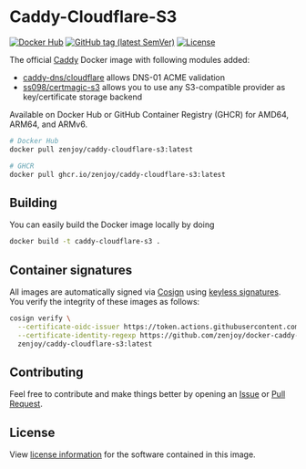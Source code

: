 # Caddy-Cloudflare-S3

[![Docker Hub](https://img.shields.io/badge/Docker%20Hub-zenjoy%2Fcaddy--cloudflare--s3-lightgrey?style=flat)](https://hub.docker.com/r/zenjoy/caddy-cloudflare-s3)
[![GitHub tag (latest SemVer)](https://img.shields.io/github/v/tag/zenjoy/docker-caddy-cloudflare-s3?label=version)](https://github.com/zenjoy/docker-caddy-cloudflare-s3/tags)
[![License](https://img.shields.io/github/license/zenjoy/docker-caddy-cloudflare-s3)](https://github.com/zenjoy/docker-caddy-cloudflare-s3/blob/main/LICENSE)

The official [Caddy](https://hub.docker.com/_/caddy) Docker image with following modules added:

- [caddy-dns/cloudflare](https://github.com/caddy-dns/cloudflare) allows DNS-01 ACME validation
- [ss098/certmagic-s3](https://github.com/ss098/certmagic-s3) allows you to use any S3-compatible
  provider as key/certificate storage backend

Available on Docker Hub or GitHub Container Registry (GHCR) for AMD64, ARM64, and ARMv6.

```sh
# Docker Hub
docker pull zenjoy/caddy-cloudflare-s3:latest

# GHCR
docker pull ghcr.io/zenjoy/caddy-cloudflare-s3:latest
```

## Building

You can easily build the Docker image locally by doing

```sh
docker build -t caddy-cloudflare-s3 .
```

## Container signatures

All images are automatically signed via [Cosign](https://docs.sigstore.dev/cosign/overview/) using
[keyless signatures](https://docs.sigstore.dev/cosign/keyless/). You verify the integrity of these
images as follows:

```sh
cosign verify \
  --certificate-oidc-issuer https://token.actions.githubusercontent.com \
  --certificate-identity-regexp https://github.com/zenjoy/docker-caddy-cloudflare-s3/.github/workflows/ \
  zenjoy/caddy-cloudflare-s3:latest
```

## Contributing

Feel free to contribute and make things better by opening an
[Issue](https://github.com/zenjoy/docker-caddy-cloudflare-s3/issues) or
[Pull Request](https://github.com/zenjoy/docker-caddy-cloudflare-s3/pulls).

## License

View [license information](https://github.com/zenjoy/docker-caddy-cloudflare-s3/blob/main/LICENSE)
for the software contained in this image.
